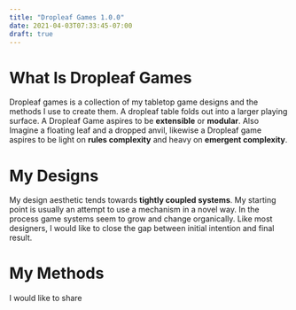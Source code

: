 ```yaml
---
title: "Dropleaf Games 1.0.0"
date: 2021-04-03T07:33:45-07:00
draft: true
---
```

# What Is Dropleaf Games
Dropleaf games is a collection of my tabletop game designs and the methods I use to create them. A dropleaf table folds out into a larger playing surface. A Dropleaf Game aspires to be **extensible** or **modular**. Also Imagine a floating leaf and a dropped anvil, likewise a  Dropleaf game aspires to be light on **rules complexity** and heavy on **emergent complexity**. 

# My Designs
My design aesthetic tends towards **tightly coupled systems**. My starting point is usually an attempt to use a mechanism in a novel way. In the process game systems seem to grow and change organically. Like most designers, I would like to close the gap between initial intention and final result.  

# My Methods
I would like to share 
